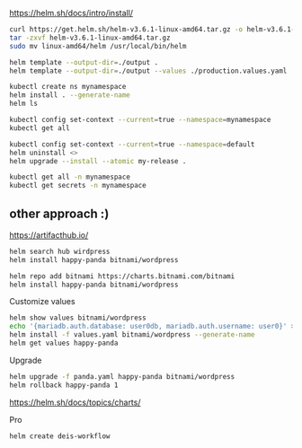 https://helm.sh/docs/intro/install/

```sh
curl https://get.helm.sh/helm-v3.6.1-linux-amd64.tar.gz -o helm-v3.6.1-linux-amd64.tar.gz
tar -zxvf helm-v3.6.1-linux-amd64.tar.gz
sudo mv linux-amd64/helm /usr/local/bin/helm
```

```sh
helm template --output-dir=./output .
helm template --output-dir=./output --values ./production.values.yaml .

```

```sh
kubectl create ns mynamespace
helm install . --generate-name
helm ls

kubectl config set-context --current=true --namespace=mynamespace
kubectl get all

kubectl config set-context --current=true --namespace=default
helm uninstall <>
helm upgrade --install --atomic my-release .

kubectl get all -n mynamespace
kubectl get secrets -n mynamespace

```

## other approach :)

https://artifacthub.io/

```sh
helm search hub wirdpress
helm install happy-panda bitnami/wordpress

helm repo add bitnami https://charts.bitnami.com/bitnami
helm install happy-panda bitnami/wordpress
```

Customize values
```sh
helm show values bitnami/wordpress
echo '{mariadb.auth.database: user0db, mariadb.auth.username: user0}' > values.yaml
helm install -f values.yaml bitnami/wordpress --generate-name
helm get values happy-panda
```

Upgrade
```sh
helm upgrade -f panda.yaml happy-panda bitnami/wordpress
helm rollback happy-panda 1
```

https://helm.sh/docs/topics/charts/

Pro
```sh
helm create deis-workflow
```
